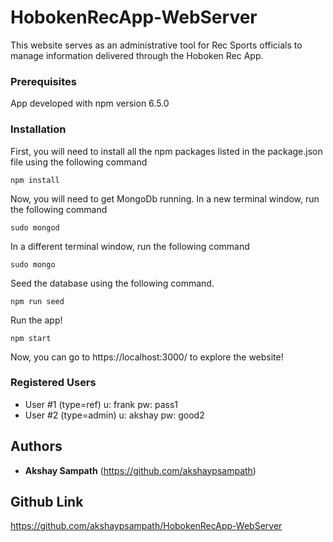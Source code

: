 # HobokenRecApp-WebServer

This website serves as an administrative tool for Rec Sports officials to manage information delivered through the Hoboken Rec App. 


### Prerequisites

App developed with npm version 6.5.0


### Installation

First, you will need to install all the npm packages listed in the package.json file using the following command

```
npm install
```

Now, you will need to get MongoDb running. In a new terminal window, run the following command

```
sudo mongod
```

In a different terminal window, run the following command

```
sudo mongo
```



Seed the database using the following command.


```
npm run seed
```

Run the app!

```
npm start
```

Now, you can go to https://localhost:3000/ to explore the website!

### Registered Users
* User #1 (type=ref)
     u: frank
     pw: pass1
* User #2 (type=admin)
     u: akshay
     pw: good2



## Authors

* **Akshay Sampath** 
(https://github.com/akshaypsampath)




## Github Link

https://github.com/akshaypsampath/HobokenRecApp-WebServer


